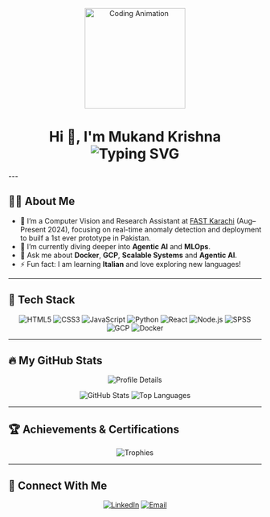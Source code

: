 <!---
- 👋 Hi, I’m @MukandKrishna
<!---
MukandKrishna/MukandKrishna is a ✨ special ✨ repository because its `README.md` (this file) appears on your GitHub profile.
You can click the Preview link to take a look at your changes.
--->
<!---
## **Achievements**


![trophy](https://github-profile-trophy.vercel.app/?username=MukandKrishna)


<!-- [![Mukand's GitHub stats](https://github-readme-stats.vercel.app/api?username=MukandKrishna)](https://github.com/MukandKrishna/github-readme-stats)
 -->
<!---
![Mukand's GitHub Stats](https://github-readme-stats.vercel.app/api?username=MukandKrishna&show_icons=true&theme=vue)

![Top Languages Used](https://github-readme-stats.vercel.app/api/top-langs/?username=MukandKrishna&show_icons=true&theme=vue)

<!-- ![Top Languages Used](https://github-readme-stats.vercel.app/api/top-langs/?username=MukandKrishna&show_icons=true&theme=tokyonight) -->
<!---
![Typing SVG](https://readme-typing-svg.demolab.com?font=Exo+2&weight=800&size=23&pause=1000&center=true&vCenter=true&width=435&lines=Hello%2C+This+is+Mukand+Krishna)
-->

<!-- Header Animation -->
<p align="center">
  <img src="https://media.giphy.com/media/3oEjI6SIIHBdRxXI40/giphy.gif" alt="Coding Animation" width="200"/>
</p>

<h1 align="center">
  Hi 👋, I'm Mukand Krishna <br/>
  <img src="https://readme-typing-svg.demolab.com?font=Exo+2&weight=800&size=32&pause=1000&center=true&vCenter=true&width=500&lines=CS+Enthusiast;Research+Assistant;Dev+|+Learner+|+Maker" alt="Typing SVG"/>
</h1>
---

## 🙋‍♂️ About Me

- 🔭 I’m a Computer Vision and Research Assistant at [FAST Karachi](https://www.nu.edu.pk/) (Aug–Present 2024), focusing on real-time anomaly detection and deployment to builf a 1st ever prototype in Pakistan.  
- 🌱 I’m currently diving deeper into **Agentic AI** and **MLOps**.  
- 💬 Ask me about **Docker**, **GCP**, **Scalable Systems** and **Agentic AI**.  
- ⚡ Fun fact: I am learning **Italian** and love exploring new languages!

---

## 🚀 Tech Stack

<p align="center">
  <img src="https://img.shields.io/badge/HTML5-E34F26?style=for-the-badge&logo=html5&logoColor=white" alt="HTML5"/>
  <img src="https://img.shields.io/badge/CSS3-1572B6?style=for-the-badge&logo=css3&logoColor=white" alt="CSS3"/>
  <img src="https://img.shields.io/badge/JavaScript-F7DF1E?style=for-the-badge&logo=javascript&logoColor=black" alt="JavaScript"/>
  <img src="https://img.shields.io/badge/Python-3776AB?style=for-the-badge&logo=python&logoColor=white" alt="Python"/>
  <img src="https://img.shields.io/badge/React-61DAFB?style=for-the-badge&logo=react&logoColor=black" alt="React"/>
  <img src="https://img.shields.io/badge/Node.js-339933?style=for-the-badge&logo=nodedotjs&logoColor=white" alt="Node.js"/>
  <img src="https://img.shields.io/badge/SPSS-50B3C7?style=for-the-badge&logo=spss&logoColor=white" alt="SPSS"/>
  <img src="https://img.shields.io/badge/GCP-4285F4?style=for-the-badge&logo=googlecloud&logoColor=white" alt="GCP"/>
  <img src="https://img.shields.io/badge/Docker-2496ED?style=for-the-badge&logo=docker&logoColor=white" alt="Docker"/>
</p>

---

## 🔥 My GitHub Stats

<p align="center">
  <img src="https://github-profile-summary-cards.vercel.app/api/cards/profile-details?username=MukandKrishna&theme=vue" alt="Profile Details"/>
</p>
<p align="center">
  <img src="https://github-readme-stats.vercel.app/api?username=MukandKrishna&show_icons=true&theme=vue" alt="GitHub Stats"/>
  <img src="https://github-readme-stats.vercel.app/api/top-langs/?username=MukandKrishna&layout=compact&theme=vue" alt="Top Languages"/>
</p>

---

## 🏆 Achievements & Certifications

<p align="center">
  <img src="https://github-profile-trophy.vercel.app/?username=MukandKrishna&theme=radical&no-frame=true" alt="Trophies"/>
</p>

---

## 🤝 Connect With Me

<p align="center">
  <a href="https://www.linkedin.com/in/beingkrishna"><img src="https://img.shields.io/badge/LinkedIn-BeingKrishna-blue?style=for-the-badge" alt="LinkedIn"/></a>
  <a href="mailto:youremail@example.com"><img src="https://img.shields.io/badge/Email-youremail%40example.com-red?style=for-the-badge" alt="Email"/></a>
</p>
